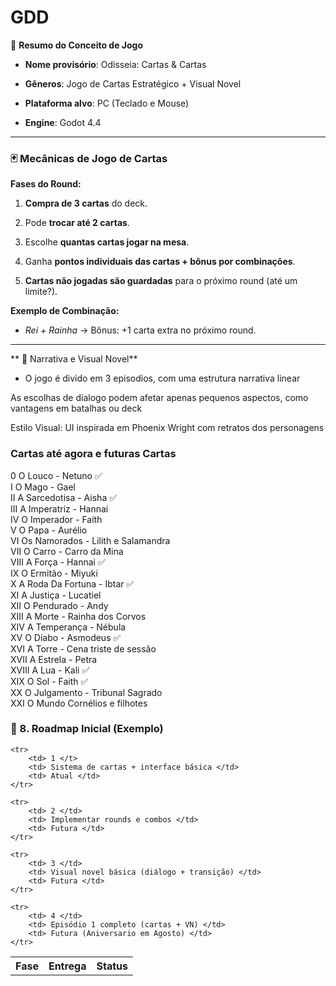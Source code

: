 # GDD

🧠 **Resumo do Conceito de Jogo**

- **Nome provisório**: Odisseia: Cartas & Cartas
	
- **Gêneros**: Jogo de Cartas Estratégico + Visual Novel
	
- **Plataforma alvo**: PC (Teclado e Mouse)
	
- **Engine**: Godot 4.4
	

---

### 🃏 **Mecânicas de Jogo de Cartas**

**Fases do Round:**

1. **Compra de 3 cartas** do deck.
	
2. Pode **trocar até 2 cartas**.
	
3. Escolhe **quantas cartas jogar na mesa**.
	
4. Ganha **pontos individuais das cartas + bônus por combinações**.
	
5. **Cartas não jogadas são guardadas** para o próximo round (até um limite?).
	

**Exemplo de Combinação:**

- _Rei + Rainha_ → Bônus: +1 carta extra no próximo round.

---

** 📘 Narrativa e Visual Novel**

- O jogo é divido em 3 episodios, com uma estrutura narrativa linear

As escolhas de dialogo podem afetar apenas pequenos aspectos,
como vantagens em batalhas ou deck

Estilo Visual: UI inspirada em Phoenix Wright com retratos dos personagens

### Cartas até agora e futuras Cartas

0 O Louco - Netuno ✅
<br>
I   O Mago - Gael
<br>
II  A Sarcedotisa - Aisha ✅ 
<br>
III A Imperatriz - Hannai 
<br>
IV O Imperador - Faith 
<br>
V  O Papa - Aurélio 
<br>
VI Os Namorados - Lilith e Salamandra
<br>
VII O Carro - Carro da Mina 
<br>
VIII A Força - Hannai ✅
<br>
IX O Ermitão - Miyuki
<br>
X A Roda Da Fortuna - Ibtar ✅
<br>
XI A Justiça - Lucatiel 
<br>
XII O Pendurado  -  Andy
<br>
XIII A Morte - Rainha dos Corvos 
<br>
XIV A Temperança - Nébula 
<br>
XV O Diabo - Asmodeus ✅
<br>
XVI A Torre -  Cena triste de sessão 
<br>
XVII A Estrela - Petra 
<br>
XVIII A Lua - Kali ✅
<br>
XIX O Sol - Faith ✅
<br>
XX O Julgamento - Tribunal Sagrado 
<br>
XXI O Mundo Cornélios e filhotes


### 📅 8. Roadmap Inicial (Exemplo)

<table>
	<tr>
		<th> Fase </th>
		<th> Entrega </th>
		<th> Status </th>
	</tr>
	
	<tr>
		<td> 1 </t>
		<td> Sistema de cartas + interface básica </td>
		<td> Atual </td>
	</tr>
	
	<tr>
		<td> 2 </td>
		<td> Implementar rounds e combos </td>
		<td> Futura </td>
	</tr>
	
	<tr>
		<td> 3 </td>
		<td> Visual novel básica (diálogo + transição) </td>
		<td> Futura </td>
	</tr>
	
	<tr>
		<td> 4 </td>
		<td> Episódio 1 completo (cartas + VN) </td>
		<td> Futura (Aniversario em Agosto) </td>
	</tr>
